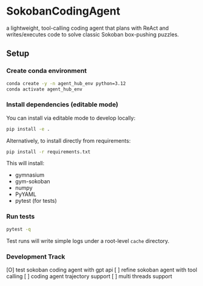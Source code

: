 # SokobanCodingAgent
a lightweight, tool-calling coding agent that plans with ReAct and writes/executes code to solve classic Sokoban box-pushing puzzles.

## Setup

### Create conda environment

```bash
conda create -y -n agent_hub_env python=3.12
conda activate agent_hub_env
```

### Install dependencies (editable mode)

You can install via editable mode to develop locally:

```bash
pip install -e .
```

Alternatively, to install directly from requirements:

```bash
pip install -r requirements.txt
```

This will install:
- gymnasium
- gym-sokoban
- numpy
- PyYAML
- pytest (for tests)

### Run tests

```bash
pytest -q
```

Test runs will write simple logs under a root-level `cache` directory.

### Development Track

[O] test sokoban coding agent with gpt api
[ ] refine sokoban agent with tool calling
    [ ] coding agent trajectory support
    [ ] multi threads support 

